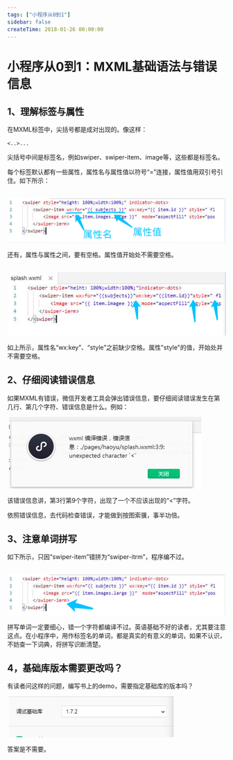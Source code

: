 ```yaml
---
tags: ["小程序从0到1"]
sidebar: false
createTime: 2018-01-26 00:00:00
---
```

# 小程序从0到1：MXML基础语法与错误信息

## 1、理解标签与属性

在MXML标签中，尖括号都是成对出现的。像这样：

```
<..>...
```

尖括号中间是标签名，例如swiper、swiper-item、image等，这些都是标签名。

每个标签默认都有一些属性，属性名与属性值以符号“=”连接，属性值用双引号引住。如下所示：

​    ![0](assets/22027.png)

还有，属性与属性之间，要有空格。属性值开始处不需要空格。

​    ![0](assets/22001.png)

如上所示，属性名“wx:key”、“style”之前缺少空格。属性"style"的值，开始处并不需要空格。

## 2、仔细阅读错误信息

如果MXML有错误，微信开发者工具会弹出错误信息，要仔细阅读错误发生在第几行、第几个字符、错误信息是什么。例如：

​    ![0](assets/21993.jpeg)

该错误信息讲，第3行第9个字符，出现了一个不应该出现的“<”字符。

依照错误信息，去代码检查错误，才能做到按图索骥，事半功倍。

## 3、注意单词拼写

如下所示，只因“swiper-item”错拼为“swiper-itrm”，程序编不过。

​    ![0](assets/22009.png)

拼写单词一定要细心，错一个字符都编译不过。英语基础不好的读者，尤其要注意这点。在小程序中，用作标签名的单词，都是真实的有意义的单词，如果不认识，不妨查一下词典，将拼写识断清楚。

## 4，基础库版本需要更改吗？

有读者问这样的问题，编写书上的demo，需要指定基础库的版本吗？

​    ![0](assets/22020.jpeg)

答案是不需要。